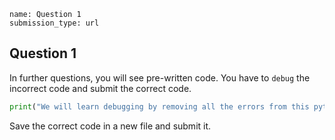 ```ngMeta
name: Question 1
submission_type: url
```

## Question 1

In further questions, you will see pre-written code. You have to `debug` the incorrect code and submit the correct code.

```python
print("We will learn debugging by removing all the errors from this python file.")
```

Save the correct code in a new file and submit it.

